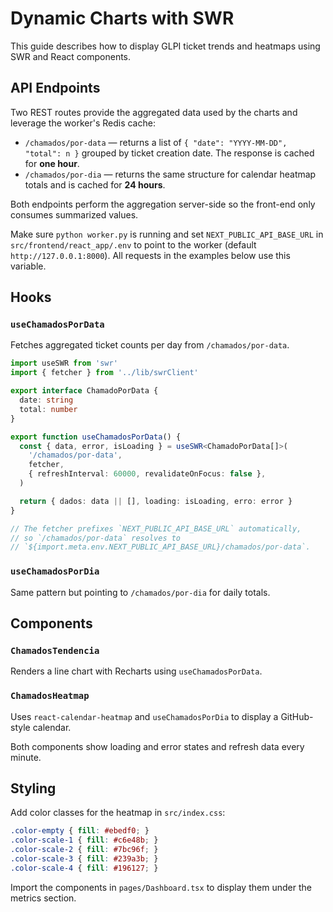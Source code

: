 # Dynamic Charts with SWR

This guide describes how to display GLPI ticket trends and heatmaps using SWR and React components.

## API Endpoints

Two REST routes provide the aggregated data used by the charts and leverage the worker's Redis cache:

- `/chamados/por-data` — returns a list of `{ "date": "YYYY-MM-DD", "total": n }` grouped by ticket creation date. The response is cached for **one hour**.
- `/chamados/por-dia` — returns the same structure for calendar heatmap totals and is cached for **24 hours**.

Both endpoints perform the aggregation server-side so the front-end only consumes summarized values.

Make sure `python worker.py` is running and set `NEXT_PUBLIC_API_BASE_URL` in
`src/frontend/react_app/.env` to point to the worker (default `http://127.0.0.1:8000`). All
requests in the examples below use this variable.

## Hooks

### `useChamadosPorData`

Fetches aggregated ticket counts per day from `/chamados/por-data`.

```ts
import useSWR from 'swr'
import { fetcher } from '../lib/swrClient'

export interface ChamadoPorData {
  date: string
  total: number
}

export function useChamadosPorData() {
  const { data, error, isLoading } = useSWR<ChamadoPorData[]>(
    '/chamados/por-data',
    fetcher,
    { refreshInterval: 60000, revalidateOnFocus: false },
  )

  return { dados: data || [], loading: isLoading, erro: error }
}

// The fetcher prefixes `NEXT_PUBLIC_API_BASE_URL` automatically,
// so `/chamados/por-data` resolves to
// `${import.meta.env.NEXT_PUBLIC_API_BASE_URL}/chamados/por-data`.
```

### `useChamadosPorDia`

Same pattern but pointing to `/chamados/por-dia` for daily totals.

## Components

### `ChamadosTendencia`

Renders a line chart with Recharts using `useChamadosPorData`.

### `ChamadosHeatmap`

Uses `react-calendar-heatmap` and `useChamadosPorDia` to display a GitHub-style calendar.

Both components show loading and error states and refresh data every minute.

## Styling

Add color classes for the heatmap in `src/index.css`:

```css
.color-empty { fill: #ebedf0; }
.color-scale-1 { fill: #c6e48b; }
.color-scale-2 { fill: #7bc96f; }
.color-scale-3 { fill: #239a3b; }
.color-scale-4 { fill: #196127; }
```

Import the components in `pages/Dashboard.tsx` to display them under the metrics section.
